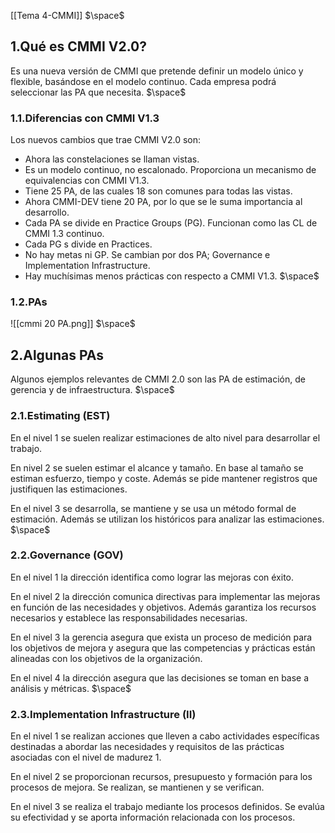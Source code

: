 [[Tema 4-CMMI]]
$\space$
## 1.Qué es CMMI V2.0?
Es una nueva versión de CMMI que pretende definir un modelo único y flexible, basándose en el modelo continuo. Cada empresa podrá seleccionar las PA que necesita.
$\space$
### 1.1.Diferencias con CMMI V1.3
Los nuevos cambios que trae CMMI V2.0 son:
+ Ahora las constelaciones se llaman vistas.
+ Es un modelo continuo, no escalonado. Proporciona un mecanismo de equivalencias con CMMI V1.3.
+ Tiene 25 PA, de las cuales 18 son comunes para todas las vistas.
+ Ahora CMMI-DEV tiene 20 PA, por lo que se le suma importancia al desarrollo.
+ Cada PA se divide en Practice Groups (PG). Funcionan como las CL de CMMI 1.3 continuo.
+ Cada PG s divide en Practices.
+ No hay metas ni GP. Se cambian por dos PA; Governance e Implementation Infrastructure.
+ Hay muchísimas menos prácticas con respecto a CMMI V1.3.
$\space$
### 1.2.PAs

![[cmmi 20 PA.png]]
$\space$
## 2.Algunas PAs
Algunos ejemplos relevantes de CMMI 2.0 son las PA de estimación, de gerencia y de infraestructura.
$\space$
### 2.1.Estimating (EST)
En el nivel 1 se suelen realizar estimaciones de alto nivel para desarrollar el trabajo.

En nivel 2 se suelen estimar el alcance y tamaño. En base al tamaño se estiman esfuerzo, tiempo y coste. Además se pide mantener registros que justifiquen las estimaciones.

En el nivel 3 se desarrolla, se mantiene y se usa un método formal de estimación. Además se utilizan los históricos para analizar las estimaciones.
$\space$
### 2.2.Governance (GOV)
En el nivel 1 la dirección identifica como lograr las mejoras con éxito.

En el nivel 2 la dirección comunica directivas para implementar las mejoras en función de las necesidades y objetivos. Además garantiza los recursos necesarios y establece las responsabilidades necesarias.

En el nivel 3 la gerencia asegura que exista un proceso de medición para los objetivos de mejora y asegura que las competencias y prácticas están alineadas con los objetivos de la organización.

En el nivel 4 la dirección asegura que las decisiones se toman en base a análisis y métricas.
$\space$
### 2.3.Implementation Infrastructure (II)
En el nivel 1 se realizan acciones que lleven a cabo actividades específicas destinadas a abordar las necesidades y requisitos de las prácticas asociadas con el nivel de madurez 1.

En el nivel 2 se proporcionan recursos, presupuesto y formación para los procesos de mejora. Se realizan, se mantienen y se verifican.

En el nivel 3 se realiza el trabajo mediante los procesos definidos. Se evalúa su efectividad y se aporta información relacionada con los procesos.